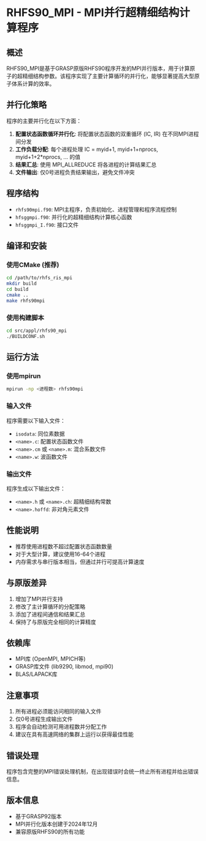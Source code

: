 # RHFS90_MPI - MPI并行超精细结构计算程序

## 概述

RHFS90_MPI是基于GRASP原版RHFS90程序开发的MPI并行版本，用于计算原子的超精细结构参数。该程序实现了主要计算循环的并行化，能够显著提高大型原子体系计算的效率。

## 并行化策略

程序的主要并行化在以下方面：

1. **配置状态函数循环并行化**: 将配置状态函数的双重循环 (IC, IR) 在不同MPI进程间分发
2. **工作负载分配**: 每个进程处理 IC = myid+1, myid+1+nprocs, myid+1+2*nprocs, ... 的值
3. **结果汇总**: 使用 MPI_ALLREDUCE 将各进程的计算结果汇总
4. **文件输出**: 仅0号进程负责结果输出，避免文件冲突

## 程序结构

- `rhfs90mpi.f90`: MPI主程序，负责初始化、进程管理和程序流程控制
- `hfsggmpi.f90`: 并行化的超精细结构计算核心函数
- `hfsggmpi_I.f90`: 接口文件

## 编译和安装

### 使用CMake (推荐)

```bash
cd /path/to/rhfs_ris_mpi
mkdir build
cd build
cmake ..
make rhfs90mpi
```

### 使用构建脚本

```bash
cd src/appl/rhfs90_mpi
./BUILDCONF.sh
```

## 运行方法

### 使用mpirun

```bash
mpirun -np <进程数> rhfs90mpi
```

### 输入文件

程序需要以下输入文件：
- `isodata`: 同位素数据
- `<name>.c`: 配置状态函数文件  
- `<name>.cm` 或 `<name>.m`: 混合系数文件
- `<name>.w`: 波函数文件

### 输出文件

程序生成以下输出文件：
- `<name>.h` 或 `<name>.ch`: 超精细结构常数
- `<name>.hoffd`: 非对角元素文件

## 性能说明

- 推荐使用进程数不超过配置状态函数数量
- 对于大型计算，建议使用16-64个进程
- 内存需求与串行版本相当，但通过并行可提高计算速度

## 与原版差异

1. 增加了MPI并行支持
2. 修改了主计算循环的分配策略
3. 添加了进程间通信和结果汇总
4. 保持了与原版完全相同的计算精度

## 依赖库

- MPI库 (OpenMPI, MPICH等)
- GRASP库文件 (lib9290, libmod, mpi90)
- BLAS/LAPACK库

## 注意事项

1. 所有进程必须能访问相同的输入文件
2. 仅0号进程生成输出文件
3. 程序会自动检测可用进程数并分配工作
4. 建议在具有高速网络的集群上运行以获得最佳性能

## 错误处理

程序包含完整的MPI错误处理机制，在出现错误时会统一终止所有进程并给出错误信息。

## 版本信息

- 基于GRASP92版本
- MPI并行化版本创建于2024年12月
- 兼容原版RHFS90的所有功能
